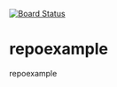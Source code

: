 [![Board Status](https://dev.azure.com/osasdevops/a53dc5f2-8cfc-4c53-a0ad-1ee7a1c0f58f/7da5e364-2cc6-43d2-9e97-538c3119df0b/_apis/work/boardbadge/53d2fbc7-0ca9-46f4-9b1b-281575474de0)](https://dev.azure.com/osasdevops/a53dc5f2-8cfc-4c53-a0ad-1ee7a1c0f58f/_boards/board/t/7da5e364-2cc6-43d2-9e97-538c3119df0b/Microsoft.RequirementCategory)
# repoexample
repoexample
